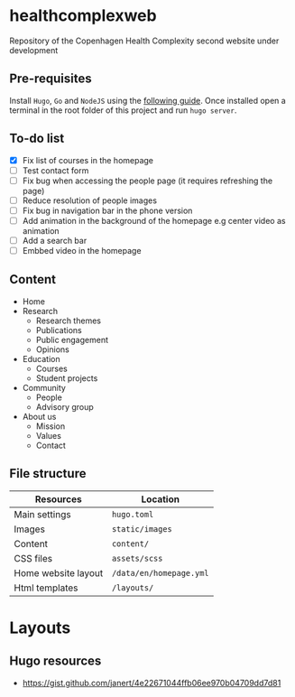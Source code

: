 # healthcomplexweb
Repository of the Copenhagen Health Complexity second website under development

## Pre-requisites

Install `Hugo`, `Go` and `NodeJS` using the [following guide](https://docs.gethugothemes.com/educenter/installation/).
Once installed open a terminal in the root folder of this project and run `hugo server`.

## To-do list

- [X] Fix list of courses in the homepage
- [ ] Test contact form
- [ ] Fix bug when accessing the people page (it requires refreshing the page)
- [ ] Reduce resolution of people images
- [ ] Fix bug in navigation bar in the phone version
- [ ] Add animation in the background of the homepage e.g center video as animation
- [ ] Add a search bar
- [ ] Embbed video in the homepage

## Content

- Home
- Research
  - Research themes
  - Publications
  - Public engagement
  - Opinions
- Education
  - Courses
  - Student projects
- Community
  - People
  - Advisory group
- About us
  - Mission
  - Values
  - Contact


## File structure

| Resources | Location |
| --- | ----------- |
| Main settings | `hugo.toml` |
|Images | `static/images` |
|Content | `content/` | 
|CSS files | `assets/scss` | 
|Home website layout | `/data/en/homepage.yml` |
|Html templates | `/layouts/` |

# Layouts


## Hugo resources

- https://gist.github.com/janert/4e22671044ffb06ee970b04709dd7d81
